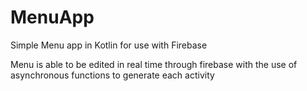 # MenuApp
Simple Menu app in Kotlin for use with Firebase

Menu is able to be edited in real time through firebase with the use of asynchronous functions to generate each activity
